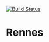 [![Build Status](https://travis-ci.org/adhumi/Rennes.svg?branch=master)](https://travis-ci.org/adhumi/Rennes)

# Rennes

